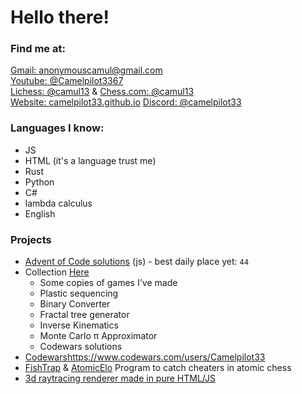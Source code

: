 # Hello there!
### Find me at:
[Gmail: anonymouscamul@gmail.com](https://mail.google.com/mail/?view=cm&fs=1&to=anonymouscamul@gmail.com&su=Subject&body=To:%20Samuel)\
[Youtube: @Camelpilot3367](https://www.youtube.com/@camelpilot3367/featured)\
[Lichess: @camul13](https://lichess.org/@/camul) & [Chess.com: @camul13](https://www.chess.com/member/camul13)\
[Website: camelpilot33.github.io](https://camelpilot33.github.io/)
[Discord: @camelpilot33](https://discord.com/users/701829178592591952)
### Languages I know:
 - JS
 - HTML (it's a language trust me)
 - Rust
 - Python
 - C#
 - lambda calculus
 - English
### Projects
 - [Advent of Code solutions](https://github.com/Camelpilot33/AdventOfCode) (js) - best daily place yet: `44`
 - Collection [Here](https://github.com/Camelpilot33/Camul-Home-Page)
   - Some copies of games I've made
   - Plastic sequencing
   - Binary Converter
   - Fractal tree generator
   - Inverse Kinematics
   - Monte Carlo π Approximator
   - Codewars solutions
 - [Codewars](https://www.codewars.com/users/Camelpilot33)https://www.codewars.com/users/Camelpilot33
 - [FishTrap](https://github.com/Camelpilot33/Fishtrap) & [AtomicElo](https://github.com/Camelpilot33/AtomicElo) Program to catch cheaters in atomic chess
 - [3d raytracing renderer made in pure HTML/JS](https://github.com/Camelpilot33/engine3d)
